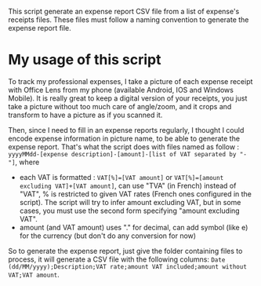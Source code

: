 This script generate an expense report CSV file from a list of expense's receipts files. These files must follow a naming convention to generate the expense report file.

My usage of this script
=======================

To track my professional expenses, I take a picture of each expense receipt with Office Lens from my phone (available Android, IOS and Windows Mobile). It is really great to keep a digital version of your receipts, you just take a picture without too much care of angle/zoom, and it crops and transform to have a picture as if you scanned it.

Then, since I need to fill in an expense reports regularly, I thought I could encode expense information in picture name, to be able to generate the expense report. That's what the script does with files named as follow : `yyyyMMdd-[expense description]-[amount]-[list of VAT separated by "-"]`, where

- each VAT is formatted : `VAT[%]=[VAT amount]` or `VAT[%]=[amount excluding VAT]+[VAT amount]`, can use "TVA" (in French) instead of "VAT", % is restricted to given VAT rates (French ones configured in the script). The script will try to infer amount excluding VAT, but in some cases, you must use the second form specifying "amount excluding VAT". 
- amount (and VAT amount) uses "." for decimal, can add symbol (like e) for the currency (but don't do any conversion for now)

So to generate the expense report, just give the folder containing files to process, it will generate a CSV file with the following columns: `Date (dd/MM/yyyy);Description;VAT rate;amount VAT included;amount without VAT;VAT amount`.
